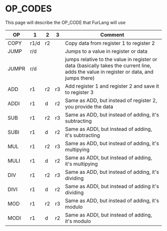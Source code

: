 # OP_CODES

This page will describe the OP_CODE that FurLang will use

| OP    | 1    | 2  | 3  | Comment                                                                                                                                 |
|-------|------|----|----|-----------------------------------------------------------------------------------------------------------------------------------------|
| COPY  | r1/d | r2 |    | Copy data from register 1 to register 2                                                                                                 |
| JUMP  | r/d  |    |    | Jumps to a value in register or data                                                                                                    |
| JUMPR | r/d  |    |    | jumps relative to the value in register or data (basically takes the current line, adds the value in register or data, and jumps there) |
| ADD   | r1   | r2 | r3 | Add register 1 and register 2 and save it to register 3                                                                                 |
| ADDI  | r1   | d  | r2 | Same as ADD, but instead of register 2, you provide the data                                                                            |
| SUB   | r1   | r2 | r3 | Same as ADD, but instead of adding, it's subtracting                                                                                    |
| SUBI  | r1   | d  | r2 | Same as ADDI, but instead of adding, it's subtracting                                                                                   |
| MUL   | r1   | r2 | r3 | Same as ADD, but instead of adding, it's multipying                                                                                     |
| MULI  | r1   | d  | r2 | Same as ADDI, but instead of adding, it's multipying                                                                                    |
| DIV   | r1   | r2 | r3 | Same as ADD, but instead of adding, it's dividing                                                                                       |
| DIVI  | r1   | d  | r2 | Same as ADDI, but instead of adding it's dividing                                                                                       |
| MOD   | r1   | r2 | r3 | Same as ADD, but instead of adding, it's modulo                                                                                         |
| MODI  | r1   | d  | r2 | Same as ADDI, but instead of adding, it's modulo                                                                                        |
